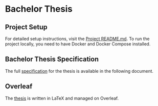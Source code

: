 # Bachelor Thesis

## Project Setup

For detailed setup instructions, visit the [Project README.md](./project/README.md). To run the project locally, you need to have Docker and Docker Compose installed.

## Bachelor Thesis Specification

The full [specification](./docs/Specification.md) for the thesis is available in the following document.

## Overleaf

The [thesis](https://www.overleaf.com/project/679d4155c4e6d540df8ca774) is written in LaTeX and managed on Overleaf.
